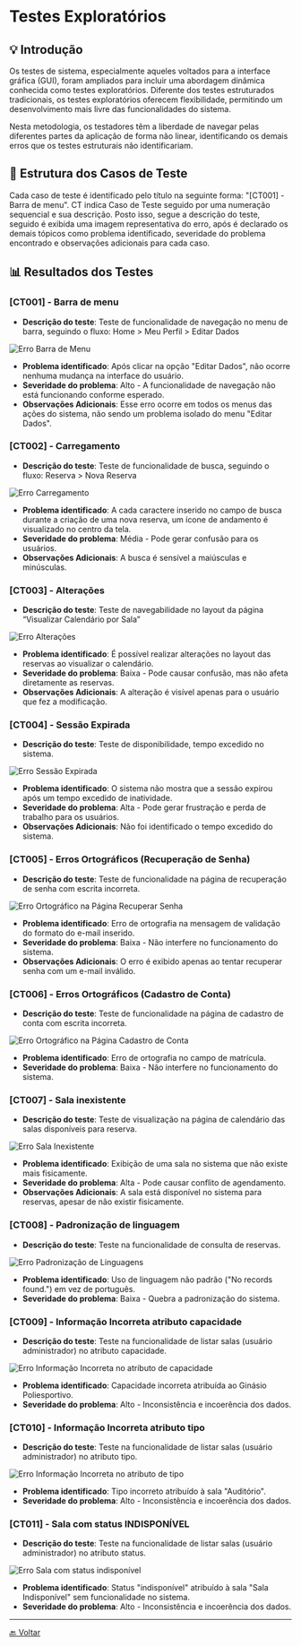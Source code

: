 # Testes Exploratórios

## 💡 Introdução
Os testes de sistema, especialmente aqueles voltados para a interface gráfica (GUI), foram ampliados para incluir uma abordagem dinâmica conhecida como testes exploratórios. Diferente dos testes estruturados tradicionais, os testes exploratórios oferecem flexibilidade, permitindo um desenvolvimento mais livre das funcionalidades do sistema.

Nesta metodologia, os testadores têm a liberdade de navegar pelas diferentes partes da aplicação de forma não linear, identificando os demais erros que os testes estruturais não identificariam.

## 🧩 Estrutura dos Casos de Teste

Cada caso de teste é identificado pelo título na seguinte forma: "[CT001] - Barra de menu". CT indica Caso de Teste seguido por uma numeração sequencial e sua descrição. Posto isso, segue a descrição do teste, seguido é exibida uma imagem representativa do erro, após é declarado os demais tópicos como problema identificado, severidade do problema encontrado e observações adicionais para cada caso.

## 📊 Resultados dos Testes

### [CT001] - Barra de menu
- **Descrição do teste**: Teste de funcionalidade de navegação no menu de barra, seguindo o fluxo: Home > Meu Perfil > Editar Dados

![Erro Barra de Menu](../imgs/[CT001]-Barra_menu.png)

- **Problema identificado**: Após clicar na opção "Editar Dados", não ocorre nenhuma mudança na interface do usuário.
- **Severidade do problema**: Alto - A funcionalidade de navegação não está funcionando conforme esperado.
- **Observações Adicionais**: Esse erro ocorre em todos os menus das ações do sistema, não sendo um problema isolado do menu "Editar Dados".

### [CT002] - Carregamento
- **Descrição do teste**: Teste de funcionalidade de busca, seguindo o fluxo: Reserva > Nova Reserva

![Erro Carregamento](../imgs/[CT002]-Carregamento.png)

- **Problema identificado**: A cada caractere inserido no campo de busca durante a criação de uma nova reserva, um ícone de andamento é visualizado no centro da tela.
- **Severidade do problema**: Média - Pode gerar confusão para os usuários.
- **Observações Adicionais**: A busca é sensível a maiúsculas e minúsculas.

### [CT003] - Alterações
- **Descrição do teste**: Teste de navegabilidade no layout da página “Visualizar Calendário por Sala”

![Erro Alterações](../imgs/[CT003]-Alteracoes.png)

- **Problema identificado**: É possível realizar alterações no layout das reservas ao visualizar o calendário.
- **Severidade do problema**: Baixa - Pode causar confusão, mas não afeta diretamente as reservas.
- **Observações Adicionais**: A alteração é visível apenas para o usuário que fez a modificação.

### [CT004] - Sessão Expirada
- **Descrição do teste**: Teste de disponibilidade, tempo excedido no sistema.

![Erro Sessão Expirada](../imgs/[CT004]-Sessao_Expirada.png)

- **Problema identificado**: O sistema não mostra que a sessão expirou após um tempo excedido de inatividade.
- **Severidade do problema**: Alta - Pode gerar frustração e perda de trabalho para os usuários.
- **Observações Adicionais**: Não foi identificado o tempo excedido do sistema.

### [CT005] - Erros Ortográficos (Recuperação de Senha)
- **Descrição do teste**: Teste de funcionalidade na página de recuperação de senha com escrita incorreta.

![Erro Ortográfico na Página Recuperar Senha](../imgs/[CT005]-Erro_Ortográfico.png)

- **Problema identificado**: Erro de ortografia na mensagem de validação do formato do e-mail inserido.
- **Severidade do problema**: Baixa - Não interfere no funcionamento do sistema.
- **Observações Adicionais**: O erro é exibido apenas ao tentar recuperar senha com um e-mail inválido.

### [CT006] - Erros Ortográficos (Cadastro de Conta)
- **Descrição do teste**: Teste de funcionalidade na página de cadastro de conta com escrita incorreta.

![Erro Ortográfico na Página Cadastro de Conta](../imgs/[CT006]-Erro_Ortográfico.png)

- **Problema identificado**: Erro de ortografia no campo de matrícula.
- **Severidade do problema**: Baixa - Não interfere no funcionamento do sistema.

### [CT007] - Sala inexistente
- **Descrição do teste**: Teste de visualização na página de calendário das salas disponíveis para reserva.

![Erro Sala Inexistente](../imgs/[CT007]-Sala_inexistente.png)

- **Problema identificado**: Exibição de uma sala no sistema que não existe mais fisicamente.
- **Severidade do problema**: Alta - Pode causar conflito de agendamento.
- **Observações Adicionais**: A sala está disponível no sistema para reservas, apesar de não existir fisicamente.

### [CT008] - Padronização de linguagem
- **Descrição do teste**: Teste na funcionalidade de consulta de reservas.

![Erro Padronização de Linguagens](../imgs/[CT008]-Padronizacao_de_linguagem.png)

- **Problema identificado**: Uso de linguagem não padrão ("No records found.") em vez de português.
- **Severidade do problema**: Baixa - Quebra a padronização do sistema.

### [CT009] - Informação Incorreta atributo capacidade
- **Descrição do teste**: Teste na funcionalidade de listar salas (usuário administrador) no atributo capacidade.

![Erro Informação Incorreta no atributo de capacidade](../imgs/[CT009]-Informacao_Incorreta_atributo_capacidade.png)

- **Problema identificado**: Capacidade incorreta atribuída ao Ginásio Poliesportivo.
- **Severidade do problema**: Alto - Inconsistência e incoerência dos dados.

### [CT010] - Informação Incorreta atributo tipo
- **Descrição do teste**: Teste na funcionalidade de listar salas (usuário administrador) no atributo tipo.

![Erro Informação Incorreta no atributo de tipo](../imgs/[CT010]-Informacao_Incorreta_atributo_tipo.png)

- **Problema identificado**: Tipo incorreto atribuído à sala "Auditório".
- **Severidade do problema**: Alto - Inconsistência e incoerência dos dados.

### [CT011] - Sala com status INDISPONÍVEL
- **Descrição do teste**: Teste na funcionalidade de listar salas (usuário administrador) no atributo status.

![Erro Sala com status indisponível](../imgs/[CT011]-Sala_%20Indisponivel.png)

- **Problema identificado**: Status "indisponível" atribuído à sala "Sala Indisponível" sem funcionalidade no sistema.
- **Severidade do problema**: Alto - Inconsistência e incoerência dos dados.

---
[🔙 Voltar](../tests/introducao.md/#️-roteiro-de-teste)